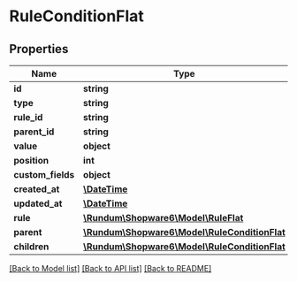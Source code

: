 # RuleConditionFlat

## Properties
Name | Type | Description | Notes
------------ | ------------- | ------------- | -------------
**id** | **string** |  | [optional] 
**type** | **string** |  | [optional] 
**rule_id** | **string** |  | 
**parent_id** | **string** |  | [optional] 
**value** | **object** |  | [optional] 
**position** | **int** |  | [optional] 
**custom_fields** | **object** |  | [optional] 
**created_at** | [**\DateTime**](\DateTime.md) |  | 
**updated_at** | [**\DateTime**](\DateTime.md) |  | [optional] 
**rule** | [**\Rundum\Shopware6\Model\RuleFlat**](RuleFlat.md) |  | [optional] 
**parent** | [**\Rundum\Shopware6\Model\RuleConditionFlat**](RuleConditionFlat.md) |  | [optional] 
**children** | [**\Rundum\Shopware6\Model\RuleConditionFlat**](RuleConditionFlat.md) |  | [optional] 

[[Back to Model list]](../../README.md#documentation-for-models) [[Back to API list]](../../README.md#documentation-for-api-endpoints) [[Back to README]](../../README.md)

